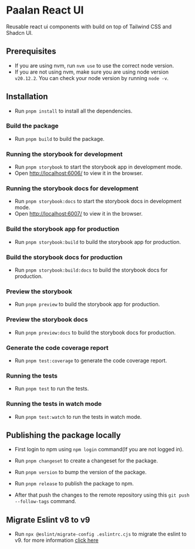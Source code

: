 # Paalan React UI

Reusable react ui components with build on top of Tailwind CSS and Shadcn UI.

## Prerequisites

- If you are using nvm, run `nvm use` to use the correct node version.
- If you are not using nvm, make sure you are using node version `v20.12.2`. You can check your node version by running `node -v`.

## Installation

- Run `pnpm install` to install all the dependencies.

### Build the package

- Run `pnpm build` to build the package.

### Running the storybook for development

- Run `pnpm storybook` to start the storybook app in development mode.
- Open [http://localhost:6006/](http://localhost:6006/) to view it in the browser.

### Running the storybook docs for development

- Run `pnpm storybook:docs` to start the storybook docs in development mode.
- Open [http://localhost:6007/](http://localhost:6007/) to view it in the browser.

### Build the storybook app for production

- Run `pnpm storybook:build` to build the storybook app for production.

### Build the storybook docs for production

- Run `pnpm storybook:build:docs` to build the storybook docs for production.

### Preview the storybook

- Run `pnpm preview` to build the storybook app for production.

### Preview the storybook docs

- Run `pnpm preview:docs` to build the storybook docs for production.

### Generate the code coverage report

- Run `pnpm test:coverage` to generate the code coverage report.

### Running the tests

- Run `pnpm test` to run the tests.

### Running the tests in watch mode

- Run `pnpm test:watch` to run the tests in watch mode.

## Publishing the package locally

- First login to npm using `npm login` command(If you are not logged in).

- Run `pnpm changeset` to create a changeset for the package.

- Run `pnpm version` to bump the version of the package.

- Run `pnpm release` to publish the package to npm.

- After that push the changes to the remote repository using this `git push --follow-tags` command.

## Migrate Eslint v8 to v9

- Run `npx @eslint/migrate-config .eslintrc.cjs` to migrate the eslint to v9. for more information [click here](https://eslint.org/docs/latest/use/configure/migration-guide#migrate-your-config-file)
